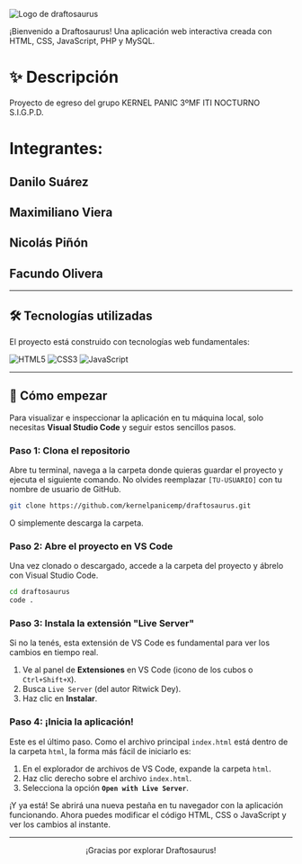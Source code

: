 ![Logo de draftosaurus](https://i.ytimg.com/vi/7QT1-IDtWTk/maxresdefault.jpg)

¡Bienvenido a Draftosaurus! Una aplicación web interactiva creada con HTML, CSS, JavaScript, PHP y MySQL.

# ✨ Descripción

Proyecto de egreso del grupo KERNEL PANIC
3ºMF ITI NOCTURNO
S.I.G.P.D.

# Integrantes:
## Danilo Suárez
## Maximiliano Viera
## Nicolás Piñón
## Facundo Olivera

---

## 🛠️ Tecnologías utilizadas

El proyecto está construido con tecnologías web fundamentales:

![HTML5](https://img.shields.io/badge/HTML5-E34F26?style=for-the-badge&logo=html5&logoColor=white)
![CSS3](https://img.shields.io/badge/CSS3-1572B6?style=for-the-badge&logo=css3&logoColor=white)
![JavaScript](https://img.shields.io/badge/JavaScript-F7DF1E?style=for-the-badge&logo=javascript&logoColor=black)

---

## 🚀 Cómo empezar

Para visualizar e inspeccionar la aplicación en tu máquina local, solo necesitas **Visual Studio Code** y seguir estos sencillos pasos.

### **Paso 1: Clona el repositorio**

Abre tu terminal, navega a la carpeta donde quieras guardar el proyecto y ejecuta el siguiente comando. No olvides reemplazar `[TU-USUARIO]` con tu nombre de usuario de GitHub.

```bash
git clone https://github.com/kernelpanicemp/draftosaurus.git
```

O simplemente descarga la carpeta.

### **Paso 2: Abre el proyecto en VS Code**

Una vez clonado o descargado, accede a la carpeta del proyecto y ábrelo con Visual Studio Code.

```bash
cd draftosaurus
code .
```

### **Paso 3: Instala la extensión "Live Server"**

Si no la tenés, esta extensión de VS Code es fundamental para ver los cambios en tiempo real.

1.  Ve al panel de **Extensiones** en VS Code (icono de los cubos o `Ctrl+Shift+X`).
2.  Busca `Live Server` (del autor Ritwick Dey).
3.  Haz clic en **Instalar**.


### **Paso 4: ¡Inicia la aplicación!**

Este es el último paso. Como el archivo principal `index.html` está dentro de la carpeta `html`, la forma más fácil de iniciarlo es:

1.  En el explorador de archivos de VS Code, expande la carpeta `html`.
2.  Haz clic derecho sobre el archivo `index.html`.
3.  Selecciona la opción **`Open with Live Server`**.

¡Y ya está! Se abrirá una nueva pestaña en tu navegador con la aplicación funcionando. Ahora puedes modificar el código HTML, CSS o JavaScript y ver los cambios al instante.

---

<p align="center">
  ¡Gracias por explorar Draftosaurus!
</p>
